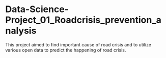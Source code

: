 # Data-Science-Project_01_Roadcrisis_prevention_analysis
This project aimed to find important cause of road crisis and to utilize various open data to predict the happening of road crisis.
